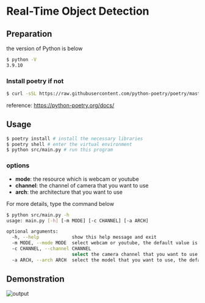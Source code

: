 # Real-Time Object Detection
## Preparation
the version of Python is below
```bash
$ python -V
3.9.10
```
### Install poetry if not
```bash
$ curl -sSL https://raw.githubusercontent.com/python-poetry/poetry/master/get-poetry.py | python -
```
reference: https://python-poetry.org/docs/
## Usage
```bash
$ poetry install # install the necessary libraries
$ poetry shell # enter the virtual environment
$ python src/main.py # run this program
```
### options
- **mode**: the resource which is webcam or youtube
- **channel**: the channel of camera that you want to use
- **arch**: the architecture that you want to use

For more details, type the command below
```bash
$ python src/main.py -h
usage: main.py [-h] [-m MODE] [-c CHANNEL] [-a ARCH]

optional arguments:
  -h, --help            show this help message and exit
  -m MODE, --mode MODE  select webcam or youtube, the default value is webcam
  -c CHANNEL, --channel CHANNEL
                        select the camera channel that you want to use
  -a ARCH, --arch ARCH  select the model that you want to use, the default value is yolov5
```
## Demonstration
![output](https://user-images.githubusercontent.com/23211788/186126317-ef038c11-f2d5-4153-b3d9-bb55fe14d0c8.gif)
